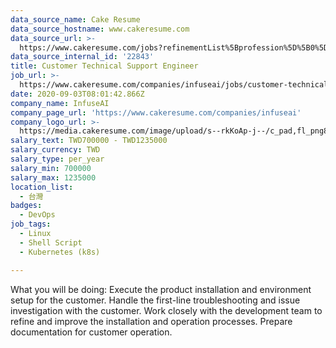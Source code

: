 ```yaml
---
data_source_name: Cake Resume
data_source_hostname: www.cakeresume.com
data_source_url: >-
  https://www.cakeresume.com/jobs?refinementList%5Bprofession%5D%5B0%5D=tech_devops&refi[…]5D=per_year&range%5Bsalary_range%5D%5Bmin%5D=1000000&page=2
data_source_internal_id: '22843'
title: Customer Technical Support Engineer
job_url: >-
  https://www.cakeresume.com/companies/infuseai/jobs/customer-technical-support-engineer
date: 2020-09-03T08:01:42.866Z
company_name: InfuseAI
company_page_url: 'https://www.cakeresume.com/companies/infuseai'
company_logo_url: >-
  https://media.cakeresume.com/image/upload/s--rkKoAp-j--/c_pad,fl_png8,h_200,w_200/v1599116834/cxaf2uwm0l8wrvazu3ms.png
salary_text: TWD700000 - TWD1235000
salary_currency: TWD
salary_type: per_year
salary_min: 700000
salary_max: 1235000
location_list:
  - 台灣
badges:
  - DevOps
job_tags:
  - Linux
  - Shell Script
  - Kubernetes (k8s)

---
```


What you will be doing: Execute the product installation and environment setup for the customer. Handle the first-line troubleshooting and issue investigation with the customer. Work closely with the development team to refine and improve the installation and operation processes. Prepare documentation for customer operation.